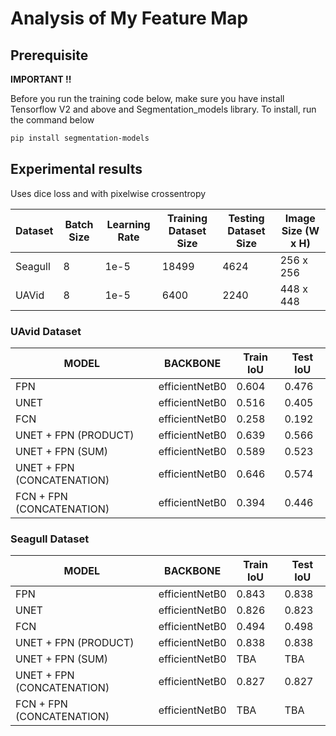# Analysis of My Feature Map

## Prerequisite

**IMPORTANT !!**

Before you run the training code below, make sure you have install Tensorflow V2 and above and Segmentation_models library. To install, run the command below

```bash
pip install segmentation-models
```

## Experimental results

Uses dice loss and with pixelwise crossentropy

| Dataset | Batch Size | Learning Rate | Training Dataset Size | Testing Dataset Size | Image Size (W x H) |
| ------- | ---------- | ------------- | --------------------- | -------------------- | ------------------ |
| Seagull | 8          | 1e-5          | 18499                 | 4624                 | 256 x 256          |
| UAVid   | 8          | 1e-5          | 6400                  | 2240                 | 448 x 448          |

### UAvid Dataset

| MODEL                      | BACKBONE       | Train IoU | Test IoU |
| -------------------------- | -------------- | --------- | -------- |
| FPN                        | efficientNetB0 | 0.604     | 0.476    |
| UNET                       | efficientNetB0 | 0.516     | 0.405    |
| FCN                        | efficientNetB0 | 0.258     | 0.192    |
| UNET + FPN (PRODUCT)       | efficientNetB0 | 0.639     | 0.566    |
| UNET + FPN (SUM)           | efficientNetB0 | 0.589     | 0.523    |
| UNET + FPN (CONCATENATION) | efficientNetB0 | 0.646     | 0.574    |
| FCN + FPN (CONCATENATION)  | efficientNetB0 | 0.394     | 0.446    |

### Seagull Dataset

| MODEL                      | BACKBONE       | Train IoU | Test IoU |
| -------------------------- | -------------- | --------- | -------- |
| FPN                        | efficientNetB0 | 0.843     | 0.838    |
| UNET                       | efficientNetB0 | 0.826     | 0.823    |
| FCN                        | efficientNetB0 | 0.494     | 0.498    |
| UNET + FPN (PRODUCT)       | efficientNetB0 | 0.838     | 0.838    |
| UNET + FPN (SUM)           | efficientNetB0 | TBA       | TBA      |
| UNET + FPN (CONCATENATION) | efficientNetB0 | 0.827     | 0.827    |
| FCN + FPN (CONCATENATION)  | efficientNetB0 | TBA       | TBA      |
